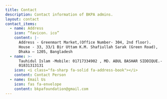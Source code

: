 ```yaml
---
title: Contact
description: Contact information of BKPA admins.
layout: contact
contact_items:
  - name: Address
    icon: “favicon. ico”
    content: |-
      Address - Greenmart Market,(Office Number- 304, 2nd floor). 
      House - 33, 33/1 Bir Uttam K.M. Shafiullah Sarak (Green Road), 
      Dhaka – 1205, Bangladesh
  - name: >-
      Tauhidul Islam -Mobile: 01717334902 , MD. ABUL BASHAR SIDDIQUE.- Mobile:
      01831313131 
    icon: <i class="fa-sharp fa-solid fa-address-book"></i>
    content: Contact Person
  - name: Email Us
    icon: fas fa-envelope
    content: bkpafoundation@gmail.com
---
```


